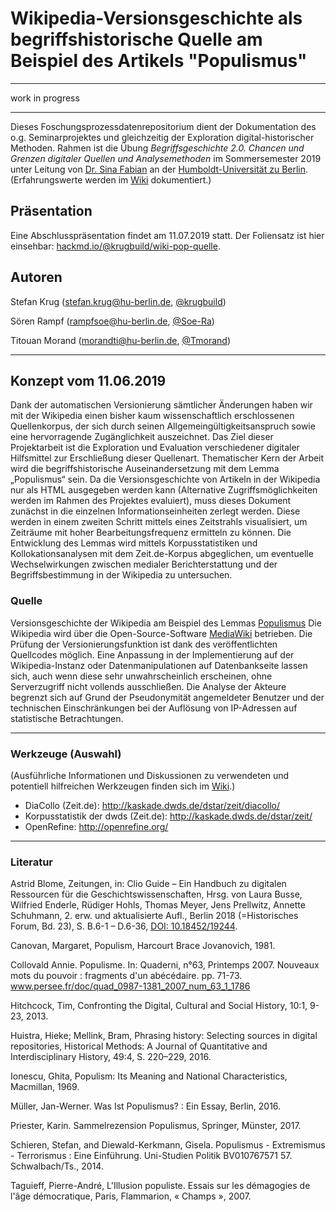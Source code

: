 # Wikipedia-Versionsgeschichte als begriffshistorische Quelle am Beispiel des Artikels "Populismus"

---

work in progress

---

Dieses Foschungsprozessdatenrepositorium dient der Dokumentation des o.g. Seminarprojektes und gleichzeitig der Exploration digital-historischer Methoden.
Rahmen ist die Übung _Begriffsgeschichte 2.0. Chancen und Grenzen digitaler Quellen und
Analysemethoden_ im Sommersemester 2019 unter Leitung von [Dr. Sina Fabian](https://www.geschichte.hu-berlin.de/de/bereiche-und-lehrstuehle/dtge-20jhd/deutsche-geschichte-im-20-jahrhundert-mit-schwerpunkt-im-nationalsozialismus/personen/dr-sina-fabian) an der [Humboldt-Universität zu Berlin](https://www.hu-berlin.de/de).
(Erfahrungswerte werden im [Wiki](https://github.com/krugbuild/wiki-pop-quelle/wiki) dokumentiert.)

## Präsentation
Eine Abschlusspräsentation findet am 11.07.2019 statt. Der Foliensatz ist hier einsehbar: [hackmd.io/@krugbuild/wiki-pop-quelle](https://hackmd.io/@krugbuild/wiki-pop-quelle).

## Autoren
Stefan Krug (stefan.krug@hu-berlin.de, [@krugbuild](https://github.com/krugbuild))

Sören Rampf (rampfsoe@hu-berlin.de, [@Soe-Ra](https://github.com/Soe-Ra))

Titouan Morand (morandti@hu-berlin.de, [@Tmorand](https://github.com/Tmorand))

---

## Konzept vom 11.06.2019
Dank der automatischen Versionierung sämtlicher Änderungen haben wir mit der Wikipedia einen bisher kaum wissenschaftlich erschlossenen Quellenkorpus, der sich durch seinen Allgemeingültigkeitsanspruch sowie eine hervorragende Zugänglichkeit auszeichnet. Das Ziel dieser Projektarbeit ist die Exploration und Evaluation verschiedener digitaler Hilfsmittel zur Erschließung dieser Quellenart. Thematischer Kern der Arbeit wird die begriffshistorische Auseinandersetzung mit dem
Lemma „Populismus“ sein.
Da die Versionsgeschichte von Artikeln in der Wikipedia nur als HTML ausgegeben werden kann (Alternative Zugriffsmöglichkeiten werden im Rahmen des Projektes evaluiert), muss dieses Dokument zunächst in die einzelnen Informationseinheiten zerlegt werden. Diese werden in einem zweiten Schritt mittels eines Zeitstrahls visualisiert, um Zeiträume mit hoher Bearbeitungsfrequenz ermitteln zu können. Die Entwicklung des Lemmas wird mittels Korpusstatistiken und Kollokationsanalysen mit dem Zeit.de-Korpus abgeglichen, um eventuelle Wechselwirkungen zwischen medialer Berichterstattung und der Begriffsbestimmung in der Wikipedia zu untersuchen.

### Quelle
Versionsgeschichte der Wikipedia am Beispiel des Lemmas [Populismus](https://de.wikipedia.org/w/index.php?title=Populismus&action=history) Die Wikipedia wird über die Open-Source-Software [MediaWiki](https://www.mediawiki.org) betrieben. Die Prüfung der Versionierungsfunktion ist dank des veröffentlichten Quellcodes möglich. Eine Anpassung in der Implementierung auf der Wikipedia-Instanz oder Datenmanipulationen auf Datenbankseite lassen sich, auch wenn diese sehr unwahrscheinlich erscheinen,
ohne Serverzugriff nicht vollends ausschließen. Die Analyse der Akteure begrenzt sich auf Grund der Pseudonymität angemeldeter Benutzer und der technischen Einschränkungen bei der Auflösung von IP-Adressen auf statistische Betrachtungen.

---

### Werkzeuge (Auswahl)
(Ausführliche Informationen und Diskussionen zu verwendeten und potentiell hilfreichen Werkzeugen finden sich im [Wiki](https://github.com/krugbuild/wiki-pop-quelle/wiki/Werkzeugsammlung).)
* DiaCollo (Zeit.de): http://kaskade.dwds.de/dstar/zeit/diacollo/
* Korpusstatistik der dwds (Zeit.de): http://kaskade.dwds.de/dstar/zeit/
* OpenRefine: http://openrefine.org/

---

### Literatur
Astrid Blome, Zeitungen, in: Clio Guide – Ein Handbuch zu digitalen Ressourcen für die Geschichtswissenschaften, Hrsg. von Laura Busse, Wilfried Enderle, Rüdiger Hohls, Thomas Meyer, Jens Prellwitz, Annette Schuhmann, 2. erw. und aktualisierte Aufl., Berlin
2018 (=Historisches Forum, Bd. 23), S. B.6-1 – D.6-36, [DOI: 10.18452/19244](https://guides.clio-online.de/).

Canovan, Margaret, Populism, Harcourt Brace Jovanovich, 1981.

Collovald Annie. Populisme. In: Quaderni, n°63, Printemps 2007. Nouveaux mots du pouvoir : fragments d'un abécédaire. pp. 71-73. www.persee.fr/doc/quad_0987-1381_2007_num_63_1_1786

Hitchcock, Tim, Confronting the Digital, Cultural and Social History, 10:1,
9-23, 2013.

Huistra, Hieke; Mellink, Bram, Phrasing history: Selecting sources in digital repositories, Historical Methods: A Journal of Quantitative and Interdisciplinary History, 49:4, S. 220–229, 2016.

Ionescu, Ghita, Populism: Its Meaning and National Characteristics, Macmillan, 1969.

Müller, Jan-Werner. Was Ist Populismus? : Ein Essay, Berlin, 2016. 

Priester, Karin. Sammelrezension Populismus, Springer, Münster, 2017. 

Schieren, Stefan, and Diewald-Kerkmann, Gisela. Populismus - Extremismus - Terrorismus : Eine Einführung. Uni-Studien Politik BV010767571 57. Schwalbach/Ts., 2014.

Taguieff, Pierre-André, L'Illusion populiste. Essais sur les démagogies de l'âge démocratique, Paris, Flammarion, « Champs », 2007.
